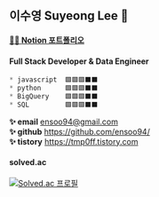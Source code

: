 ## 이수영 Suyeong Lee 👋

#### [👩‍💻 **Notion 포트폴리오**](https://www.notion.so/Suyeong-Lee-1caf529bf8a5414f96e6c9e2877ab9e7 "Notion Portfolio!")

#### Full Stack Developer & Data Engineer
```SQL
* javascript  🟩🟩🟩⬛⬛
* python      🟩🟩🟩⬛⬛
* BigQuery    🟩🟩🟩⬛⬛
* SQL         🟩🟩🟩⬛⬛
```

**✨ email** <ensoo94@gmail.com> <br/>
**✨ github** <https://github.com/ensoo94/> <br/>
**✨ tistory** <https://tmp0ff.tistory.com> <br/>

#### solved.ac <br/>
[![Solved.ac
프로필](http://mazassumnida.wtf/api/v2/generate_badge?boj=ensoo94)](https://solved.ac/ensoo94)
